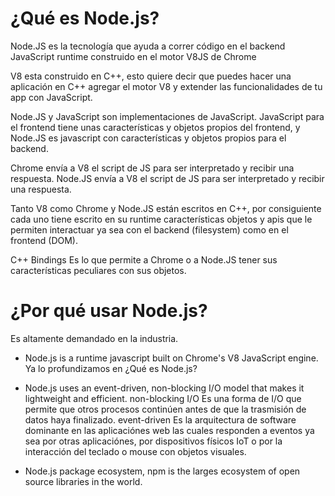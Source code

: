 # ¿Qué es Node.js?

Node.JS es la tecnología que ayuda a correr código en el backend
JavaScript runtime construido en el motor V8JS de Chrome

V8 esta construido en C++, esto quiere decir que puedes hacer una aplicación en C++ agregar el motor V8 y extender las funcionalidades de tu app con JavaScript.

Node.JS y JavaScript son implementaciones de JavaScript. JavaScript para el frontend tiene unas características y objetos propios del frontend, y Node.JS es javascript con características y objetos propios para el backend.

Chrome envía a V8 el script de JS para ser interpretado y recibir una respuesta.
Node.JS envía a V8 el script de JS para ser interpretado y recibir una respuesta.

Tanto V8 como Chrome y Node.JS están escritos en C++, por consiguiente cada uno tiene escrito en su runtime características objetos y apis que le permiten interactuar ya sea con el backend (filesystem) como en el frontend (DOM).

C++ Bindings Es lo que permite a Chrome o a Node.JS tener sus características peculiares con sus objetos.

# ¿Por qué usar Node.js?

Es altamente demandado en la industria.

- Node.js is a runtime javascript built on Chrome's V8 JavaScript engine. 
  Ya lo profundizamos en ¿Qué es Node.js?
- Node.js uses an event-driven, non-blocking I/O model that makes it lightweight and efficient.
  non-blocking I/O
    Es una forma de I/O que permite que otros procesos continúen antes de que la trasmisión de datos haya finalizado.
  event-driven
    Es la arquitectura de software dominante en las aplicaciónes web las cuales responden a eventos ya sea por otras aplicaciónes, por dispositivos físicos IoT o por la interacción del teclado o mouse con objetos visuales.

- Node.js package ecosystem, npm is the larges ecosystem of open source libraries in the world.